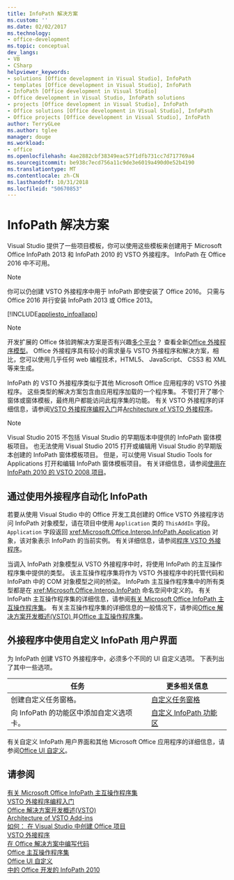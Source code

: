 ```yaml
---
title: InfoPath 解决方案
ms.custom: ''
ms.date: 02/02/2017
ms.technology:
- office-development
ms.topic: conceptual
dev_langs:
- VB
- CSharp
helpviewer_keywords:
- solutions [Office development in Visual Studio], InfoPath
- templates [Office development in Visual Studio], InfoPath
- InfoPath [Office development in Visual Studio]
- Office development in Visual Studio, InfoPath solutions
- projects [Office development in Visual Studio], InfoPath
- Office solutions [Office development in Visual Studio], InfoPath
- Office projects [Office development in Visual Studio], InfoPath
author: TerryGLee
ms.author: tglee
manager: douge
ms.workload:
- office
ms.openlocfilehash: 4ae2882cbf38349eac57f1dfb731cc7d717769a4
ms.sourcegitcommit: be938c7ecd756a11c9de3e6019a490d0e52b4190
ms.translationtype: MT
ms.contentlocale: zh-CN
ms.lasthandoff: 10/31/2018
ms.locfileid: "50670853"
---
```

# <a name="infopath-solutions"></a>InfoPath 解决方案
  Visual Studio 提供了一些项目模板，你可以使用这些模板来创建用于 Microsoft Office InfoPath 2013 和 InfoPath 2010 的 VSTO 外接程序。 InfoPath 在 Office 2016 中不可用。  
  
> [!NOTE]  
>  你可以仍创建 VSTO 外接程序中用于 InfoPath 即使安装了 Office 2016。 只需与 Office 2016 并行安装 InfoPath 2013 或 Office 2013。  
  
 [!INCLUDE[appliesto_infoallapp](../vsto/includes/appliesto-infoallapp-md.md)]  
  
> [!NOTE]  
>  开发扩展的 Office 体验跨解决方案是否有兴趣[多个平台](https://dev.office.com/add-in-availability)？ 查看全新[Office 外接程序模型](https://dev.office.com/docs/add-ins/overview/office-add-ins)。 Office 外接程序具有较小的需求量与 VSTO 外接程序和解决方案，相比，您可以使用几乎任何 web 编程技术，HTML5、 JavaScript、 CSS3 和 XML 等来生成。  
  
 InfoPath 的 VSTO 外接程序类似于其他 Microsoft Office 应用程序的 VSTO 外接程序。 这些类型的解决方案包含由应用程序加载的一个程序集。 不管打开了哪个窗体或窗体模板，最终用户都能访问此程序集的功能。 有关 VSTO 外接程序的详细信息，请参阅[VSTO 外接程序编程入门](../vsto/getting-started-programming-vsto-add-ins.md)并[Architecture of VSTO 外接程序](../vsto/architecture-of-vsto-add-ins.md)。  
  
> [!NOTE]  
>  Visual Studio 2015 不包括 Visual Studio 的早期版本中提供的 InfoPath 窗体模板项目。 也无法使用 Visual Studio 2015 打开或编辑用 Visual Studio 的早期版本创建的 InfoPath 窗体模板项目。 但是，可以使用 Visual Studio Tools for Applications 打开和编辑 InfoPath 窗体模板项目。 有关详细信息，请参阅[使用在 InfoPath 2010 的 VSTO 2008 项目](http://go.microsoft.com/fwlink/?LinkID=218903)。  
  
## <a name="automate-infopath-by-using-an-add-in"></a>通过使用外接程序自动化 InfoPath  
 若要从使用 Visual Studio 中的 Office 开发工具创建的 Office VSTO 外接程序访问 InfoPath 对象模型，请在项目中使用 `Application` 类的 `ThisAddIn` 字段。 `Application` 字段返回 <xref:Microsoft.Office.Interop.InfoPath.Application> 对象，该对象表示 InfoPath 的当前实例。 有关详细信息，请参阅[程序 VSTO 外接程序](../vsto/programming-vsto-add-ins.md)。  
  
 当调入 InfoPath 对象模型从 VSTO 外接程序中时，将使用 InfoPath 的主互操作程序集中提供的类型。 该主互操作程序集将作为 VSTO 外接程序中的托管代码和 InfoPath 中的 COM 对象模型之间的桥梁。 InfoPath 主互操作程序集中的所有类型都是在 <xref:Microsoft.Office.Interop.InfoPath> 命名空间中定义的。 有关 InfoPath 主互操作程序集的详细信息，请参阅[有关 Microsoft Office InfoPath 主互操作程序集](https://msdn.microsoft.com/1b3ae03c-6951-49e4-a489-4712d3f7ba72)。 有关主互操作程序集的详细信息的一般情况下，请参阅[Office 解决方案开发概述&#40;VSTO&#41; ](../vsto/office-solutions-development-overview-vsto.md)并[Office 主互操作程序集](../vsto/office-primary-interop-assemblies.md)。  
  
## <a name="customize-the-user-interface-of-infopath-by-using-an-add-in"></a>外接程序中使用自定义 InfoPath 用户界面  
 为 InfoPath 创建 VSTO 外接程序中，必须多个不同的 UI 自定义选项。 下表列出了其中一些选项。  
  
|任务|更多相关信息|  
|----------|--------------------------|  
|创建自定义任务窗格。|[自定义任务窗格](../vsto/custom-task-panes.md)|  
|向 InfoPath 的功能区中添加自定义选项卡。|[自定义 InfoPath 功能区](../vsto/customizing-a-ribbon-for-infopath.md)|  
  
 有关自定义 InfoPath 用户界面和其他 Microsoft Office 应用程序的详细信息，请参阅[Office UI 自定义](../vsto/office-ui-customization.md)。  
  
## <a name="see-also"></a>请参阅  
 [有关 Microsoft Office InfoPath 主互操作程序集](https://msdn.microsoft.com/1b3ae03c-6951-49e4-a489-4712d3f7ba72)   
 [VSTO 外接程序编程入门](../vsto/getting-started-programming-vsto-add-ins.md)   
 [Office 解决方案开发概述&#40;VSTO&#41;](../vsto/office-solutions-development-overview-vsto.md)   
 [Architecture of VSTO Add-ins](../vsto/architecture-of-vsto-add-ins.md)   
 [如何： 在 Visual Studio 中创建 Office 项目](../vsto/how-to-create-office-projects-in-visual-studio.md)   
 [VSTO 外接程序](../vsto/programming-vsto-add-ins.md)   
 [在 Office 解决方案中编写代码](../vsto/writing-code-in-office-solutions.md)   
 [Office 主互操作程序集](../vsto/office-primary-interop-assemblies.md)   
 [Office UI 自定义](../vsto/office-ui-customization.md)   
 [中的 Office 开发的 InfoPath 2010](http://go.microsoft.com/fwlink/?LinkId=199012)  
  
  